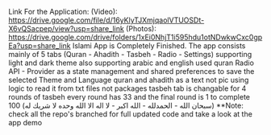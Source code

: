 Link For the Application: 
(Video): https://drive.google.com/file/d/16yKlyTJXmjqaolVTUOSDt-X6vQSacpep/view?usp=share_link
(Photos): https://drive.google.com/drive/folders/1xEi0NhjT1i595hdu1otNDwkwCxc0gpEa?usp=share_link
Islami App is Completely Finished. The app consists mainly of 5 tabs (Quran - Ahadith - Tasbeh - Radio - Settings) 
supporting light and dark theme also supporting arabic and english 
used quran Radio API - 
Provider as a state management and shared preferences to save the selected Theme and Language
quran and ahadith as a text not pic using logic to read it from txt files not packages 
tasbeh tab is changable for 4 rounds of tasbeh every round has 33 
and the final round is 1 to complete 100 (سبحان الله - الحمدلله - الله اكبر - لا اله الا الله وحده لا شريك له)
**Note: check all the repo's branched for full updated code and take a look at the app demo

